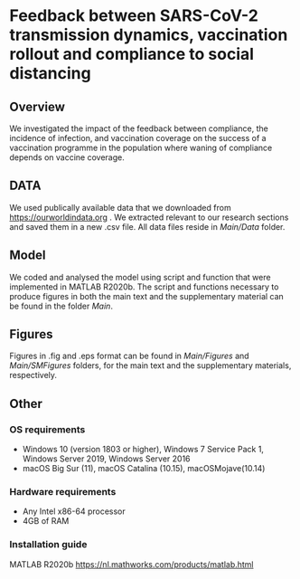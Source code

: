 # Feedback between SARS-CoV-2 transmission dynamics, vaccination rollout and compliance to social distancing




## Overview

We investigated the impact of the feedback between compliance, the incidence of infection, and vaccination coverage on the success of a vaccination programme in the population where waning of compliance depends on vaccine coverage.


## DATA

We used publically available data that we downloaded from https://ourworldindata.org . We extracted relevant to our research sections and saved them in a new .csv file. All data files reside in *Main/Data* folder.


## Model
We coded and analysed the model using script and function that were implemented in MATLAB R2020b. The script and functions necessary to produce figures in both the main text and the supplementary material can be found in the folder *Main*.


## Figures

Figures in .fig and .eps format can be found in *Main/Figures* and *Main/SMFigures* folders, for the main text and the supplementary materials, respectively.

## Other

### OS requirements

- Windows 10 (version 1803 or higher), Windows 7 Service Pack 1, Windows Server 2019, Windows Server 2016
- macOS Big Sur (11), macOS Catalina (10.15), macOSMojave(10.14)


### Hardware requirements

- Any Intel x86-64 processor
- 4GB of RAM


### Installation guide

MATLAB R2020b <https://nl.mathworks.com/products/matlab.html>